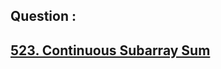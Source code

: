 ## Question : 
<h2> <a href="https://leetcode.com/problems/continuous-subarray-sum/">523. Continuous Subarray Sum</a>
